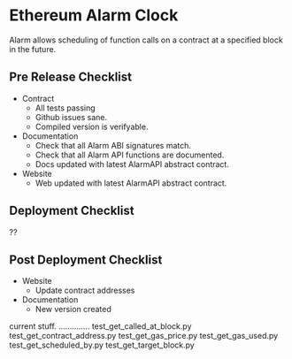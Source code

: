 # Ethereum Alarm Clock

Alarm allows scheduling of function calls on a contract at a specified block in
the future.


## Pre Release Checklist

* Contract
    * All tests passing
    * Github issues sane.
    * Compiled version is verifyable.
* Documentation
    * Check that all Alarm ABI signatures match.
    * Check that all Alarm API functions are documented.
    * Docs updated with latest AlarmAPI abstract contract.
* Website
    * Web updated with latest AlarmAPI abstract contract.

## Deployment Checklist

??

## Post Deployment Checklist

* Website
    * Update contract addresses
* Documentation
    * New version created


current stuff.
..............
test_get_called_at_block.py
test_get_contract_address.py
test_get_gas_price.py
test_get_gas_used.py
test_get_scheduled_by.py
test_get_target_block.py


